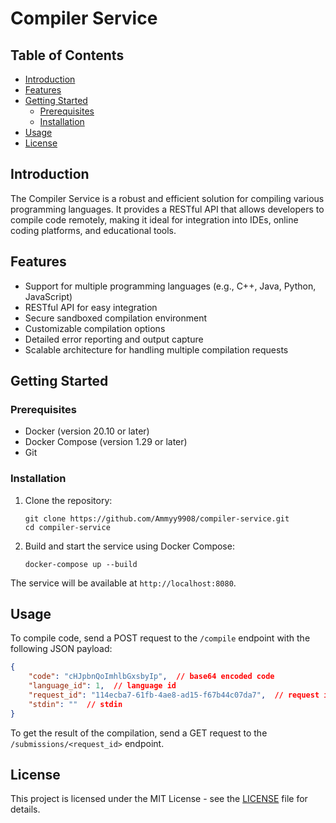 # Compiler Service

## Table of Contents
- [Introduction](#introduction)
- [Features](#features)
- [Getting Started](#getting-started)
  - [Prerequisites](#prerequisites)
  - [Installation](#installation)
- [Usage](#usage)
- [License](#license)

## Introduction

The Compiler Service is a robust and efficient solution for compiling various programming languages. It provides a RESTful API that allows developers to compile code remotely, making it ideal for integration into IDEs, online coding platforms, and educational tools.

## Features

- Support for multiple programming languages (e.g., C++, Java, Python, JavaScript)
- RESTful API for easy integration
- Secure sandboxed compilation environment
- Customizable compilation options
- Detailed error reporting and output capture
- Scalable architecture for handling multiple compilation requests

## Getting Started

### Prerequisites

- Docker (version 20.10 or later)
- Docker Compose (version 1.29 or later)
- Git

### Installation

1. Clone the repository:
   ```
   git clone https://github.com/Ammyy9908/compiler-service.git
   cd compiler-service
   ```

2. Build and start the service using Docker Compose:
   ```
   docker-compose up --build
   ```

The service will be available at `http://localhost:8080`.

## Usage

To compile code, send a POST request to the `/compile` endpoint with the following JSON payload:

```json
{
    "code": "cHJpbnQoImhlbGxsbyIp",  // base64 encoded code
    "language_id": 1,  // language id
    "request_id": "114ecba7-61fb-4ae8-ad15-f67b44c07da7",  // request id
    "stdin": ""  // stdin
}
```

To get the result of the compilation, send a GET request to the `/submissions/<request_id>` endpoint.

## License

This project is licensed under the MIT License - see the [LICENSE](LICENSE) file for details.

